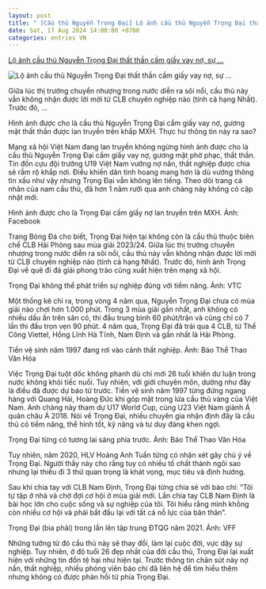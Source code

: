 ```yaml
---
layout: post
title: " [Cầu thủ Nguyễn Trọng Đại] Lộ ảnh cầu thủ Nguyễn Trọng Đại thất thần cầm giấy vay nợ, sự ..."
date: Sat, 17 Aug 2024 14:00:00 +0700
categories: entries VN
---
```

[Lộ ảnh cầu thủ Nguyễn Trọng Đại thất thần cầm giấy vay nợ, sự ...](https://www.techz.vn/187-824-1-lo-anh-cau-thu-nguyen-trong-dai-that-than-cam-giay-vay-no-su-nghiep-tuoi-26-lao-doc-khong-phanh-ylt627487.html)

![Lộ ảnh cầu thủ Nguyễn Trọng Đại thất thần cầm giấy vay nợ, sự ...](https://media.techz.vn/media2019/upload2019/2024/08/17/thumb_17082024111744.jpg)

Giữa lúc thị trường chuyển nhượng trong nước diễn ra sôi nổi, cầu thủ này vẫn không nhận được lời mời từ CLB chuyên nghiệp nào (tính cả hạng Nhất). Trước đó, ...

Hình ảnh được cho là cầu thủ Nguyễn Trọng Đại cầm giấy vay nợ, gương mặt thất thần được lan truyền trên khắp MXH. Thực hư thông tin này ra sao?

Mạng xã hội Việt Nam đang lan truyền không ngừng hình ảnh được cho là cầu thủ Nguyễn Trọng Đại cầm giấy vay nợ, gương mặt phờ phạc, thất thần. Tin đồn cựu đội trưởng U19 Việt Nam vướng nợ nần, thất nghiệp được chia sẻ rầm rộ khắp nơi. Điều khiến dân tình hoang mang hơn là dù vướng thông tin xấu như vậy nhưng Trọng Đại vẫn không lên tiếng. Theo dõi trang cá nhân của nam cầu thủ, đã hơn 1 năm rưỡi qua anh chàng này không có cập nhật mới.

Hình ảnh được cho là Trọng Đại cầm giấy nợ lan truyền trên MXH. Ảnh: Facebook

Trang Bóng Đá cho biết, Trọng Đại hiện tại không còn là cầu thủ thuộc biên chế CLB Hải Phòng sau mùa giải 2023/24. Giữa lúc thị trường chuyển nhượng trong nước diễn ra sôi nổi, cầu thủ này vẫn không nhận được lời mời từ CLB chuyên nghiệp nào (tính cả hạng Nhất). Trước đó, hình ảnh Trọng Đại về quê đi đá giải phong trào cũng xuất hiện trên mạng xã hội.

Trọng Đại không thể phát triển sự nghiệp đúng với tiềm năng. Ảnh: VTC

Một thống kê chỉ ra, trong vòng 4 năm qua, Nguyễn Trọng Đại chưa có mùa giải nào chơi hơn 1.000 phút. Trong 3 mùa giải gần nhất, anh không có nhiều dấu ấn trên sân cỏ, thi đấu trung bình 60 phút/trận và cũng chỉ có 7 lần thi đấu trọn vẹn 90 phút. 4 năm qua, Trọng Đại đã trải qua 4 CLB, từ Thể Công Viettel, Hồng Lĩnh Hà Tĩnh, Nam Định và gần nhất là Hải Phòng.

Tiền vệ sinh năm 1997 đang rơi vào cảnh thất nghiệp. Ảnh: Báo Thể Thao Văn Hóa

Việc Trọng Đại tuột dốc không phanh dù chỉ mới 26 tuổi khiến dư luận trong nước không khỏi tiếc nuối. Tuy nhiên, với giới chuyên môn, dường như đây là điều đã được dự báo từ trước. Tiền vệ sinh năm 1997 từng đứng ngang hàng với Quang Hải, Hoàng Đức khi góp mặt trong lứa cầu thủ vàng của Việt Nam. Anh chàng này tham dự U17 World Cup, cùng U23 Việt Nam giành Á quân châu Á 2018. Nói về Trọng Đại, nhiều chuyên gia nhận định đây là cầu thủ có tiềm năng, thể hình tốt, kỹ năng và tư duy đáng khen ngợi.

Trọng Đại từng có tương lai sáng phía trước. Ảnh: Báo Thể Thao Văn Hóa

Tuy nhiên, năm 2020, HLV Hoàng Anh Tuấn từng có nhận xét gây chú ý về Trọng Đại. Người thầy này cho rằng tuy có nhiều tố chất thành ngôi sao nhưng lại thiếu đi 3 thứ quan trọng là khát vọng, mục tiêu và định hướng.

Sau khi chia tay với CLB Nam Định, Trọng Đại từng chia sẻ với báo chí: “Tôi tự tập ở nhà và chờ đợi cơ hội ở mùa giải mới. Lần chia tay CLB Nam Định là bài học lớn cho cuộc sống và sự nghiệp của tôi. Tôi hiểu rằng mình không còn nhiều cơ hội và phải bắt đầu lại với tất cả nỗ lực của bản thân”.



Trọng Đại (bìa phải) trong lần lên tập trung ĐTQG năm 2021. Ảnh: VFF

Những tưởng từ đó cầu thủ này sẽ thay đổi, làm lại cuộc đời, vực dậy sự nghiệp. Tuy nhiên, ở độ tuổi 26 đẹp nhất của đời cầu thủ, Trọng Đại lại xuất hiện với những tin đồn tệ hại như hiện tại. Trước thông tin chân sút này nợ nần, thất nghiệp, nhiều phóng viên báo chí đã liên hệ để tìm hiểu thêm nhưng không có được phản hồi từ phía Trọng Đại.

